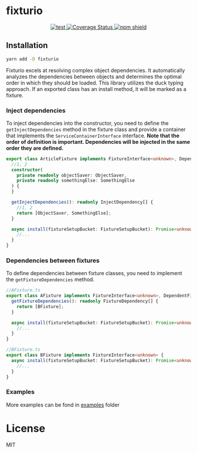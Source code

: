 # fixturio

<p align="center">
  <a href="https://github.com/pashak09/fixturio/actions">
    <img src="https://github.com/pashak09/fixturio/actions/workflows/ci.yml/badge.svg" alt="test" />
  </a>
  <a href="https://coveralls.io/github/pashak09/fixturio?branch=main">
    <img src="https://coveralls.io/repos/github/pashak09/fixturio/badge.svg?branch=main" alt="Coverage Status" />
  </a>
  <a href="https://www.npmjs.com/package/fixturio">
    <img src="https://img.shields.io/npm/v/fixturio" alt="npm shield" />
  </a>
</p>

## Installation

```bash
yarn add -D fixturio
```

Fixturio excels at resolving complex object dependencies. It automatically analyzes the dependencies between objects and
determines the optimal order in which they should be loaded. This library utilizes the duck typing approach. If an
exported class has an install method, it will be marked as a
fixture.

### Inject dependencies

To inject dependencies into the constructor, you need to define the `getInjectDependencies` method in the fixture class
and provide a container that implements the `ServiceContainerInterface` interface. **Note that the order of definition is
important. Dependencies will be injected in the same order they are defined.**

```ts
export class ArticleFixture implements FixtureInterface<unknown>, DependencyInjectable {
  //1, 2
  constructor(
    private readonly objectSaver: ObjectSaver,
    private readonly somethingElse: SomethingElse
  ) {
  }

  getInjectDependencies(): readonly InjectDependency[] {
    //1, 2
    return [ObjectSaver, SomethingElse];
  }

  async install(fixtureSetupBucket: FixtureSetupBucket): Promise<unknown> {
    //...
  }
}
```

### Dependencies between fixtures

To define dependencies between fixture classes, you need to implement the `getFixtureDependencies` method.

```ts
//AFixture.ts
export class AFixture implements FixtureInterface<unknown>, DependentFixtureInterface {
  getFixtureDependencies(): readonly FixtureDependency[] {
    return [BFixture];
  }

  async install(fixtureSetupBucket: FixtureSetupBucket): Promise<unknown> {
    //...
  }
}

//BFixture.ts
export class BFixture implements FixtureInterface<unknown> {
  async install(fixtureSetupBucket: FixtureSetupBucket): Promise<unknown> {
    //...
  }
}
```

### Examples

More examples can be fond in <a href="https://github.com/pashak09/fixturio/tree/master/examples">examples</a> folder

# License

MIT

